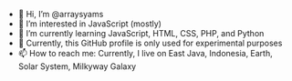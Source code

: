 - 👋 Hi, I’m @arraysyams
- 👀 I’m interested in JavaScript (mostly)
- 🌱 I’m currently learning JavaScript, HTML, CSS, PHP, and Python
- 💞️ Currently, this GitHub profile is only used for experimental purposes
- 📫 How to reach me: Currently, I live on East Java, Indonesia, Earth, Solar System, Milkyway Galaxy

<!---
arraysyams/arraysyams is a ✨ special ✨ repository because its `README.md` (this file) appears on your GitHub profile.
You can click the Preview link to take a look at your changes.
--->
